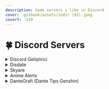 ```yaml
---
description: Some servers ı like in Discord
cover: .gitbook/assets/indir (92).jpeg
coverY: -139
---
```


# 🍀 Discord Servers

<details>

<summary>Discord Geliştirici</summary>

[https://discord.com/invite/twJanZBXpj](https://discord.com/invite/twJanZBXpj)

</details>

<details>

<summary>Disdate</summary>

[https://discord.com/invite/disdate](https://discord.com/invite/disdate)

</details>

<details>

<summary>Skyare</summary>

[https://discord.com/invite/javascript](https://discord.com/invite/javascript)

</details>

<details>

<summary>Anime Alerts</summary>

[https://discord.com/invite/obito](https://discord.com/invite/obito)

</details>

<details>

<summary>DanteGrafi (Dante Tips Genshin)</summary>

[https://discord.gg/dantegrafi](https://discord.gg/dantegrafi)

</details>

